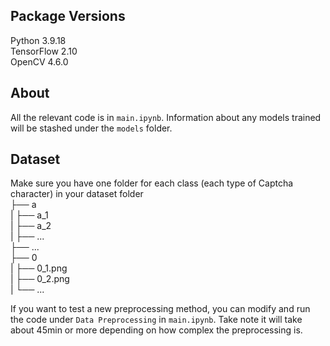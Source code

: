 ## Package Versions
Python 3.9.18 <br>
TensorFlow 2.10 <br>
OpenCV 4.6.0 <br>

## About
All the relevant code is in ```main.ipynb```. Information about any models trained will be stashed under the ```models``` folder.

## Dataset
Make sure you have one folder for each class (each type of Captcha character) in your dataset folder <br>
├── a  
|   ├── a_1  
|   ├── a_2  
|   ├── ...  
├── ...   
├── 0    
|   ├── 0_1.png  
|   ├── 0_2.png  
|   └── ...  

If you want to test a new preprocessing method, you can modify and run the code under ```Data Preprocessing``` in ```main.ipynb```. Take note it will take about 45min or more depending on how complex the preprocessing is.
